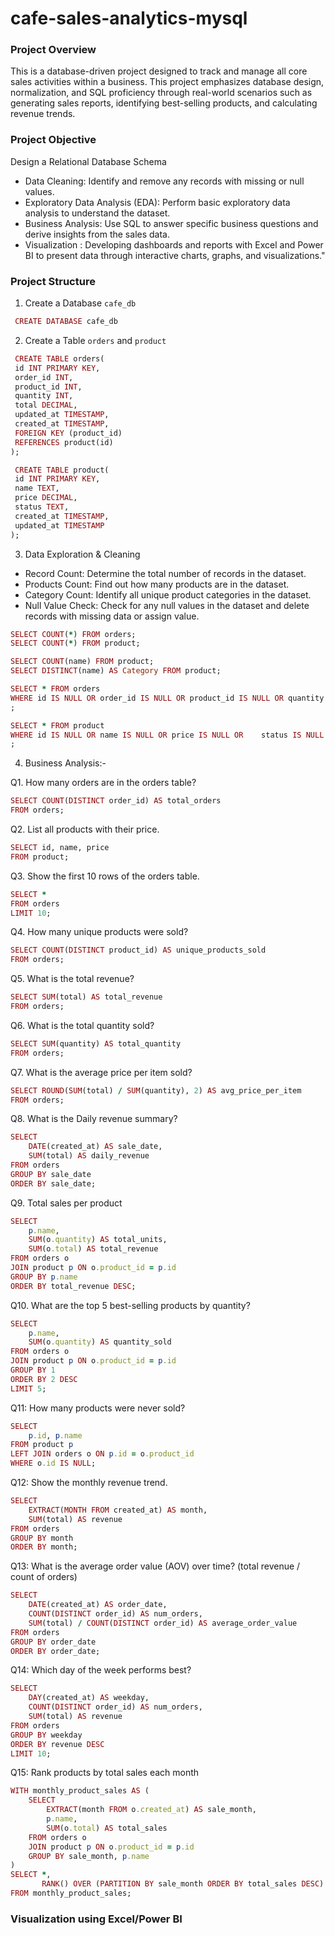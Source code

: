 # cafe-sales-analytics-mysql
### Project Overview

This is a database-driven project designed to track and manage all core sales activities within a business. This project emphasizes database design, normalization, and SQL proficiency through real-world scenarios such as generating sales reports, identifying best-selling products, and calculating revenue trends.

### Project Objective

Design a Relational Database Schema 
* Data Cleaning: Identify and remove any records with missing or null values.
* Exploratory Data Analysis (EDA): Perform basic exploratory data analysis to understand the dataset.
* Business Analysis: Use SQL to answer specific business questions and derive insights from the sales data.
* Visualization : Developing dashboards and reports with Excel and Power BI to present data through interactive charts, graphs, and visualizations."

### Project Structure

1. Create a Database `cafe_db`
```ruby
 CREATE DATABASE cafe_db
```
   
2. Create a Table `orders` and `product`
```ruby
 CREATE TABLE orders(
 id INT PRIMARY KEY,
 order_id INT,	
 product_id INT,
 quantity INT,
 total DECIMAL,
 updated_at TIMESTAMP,
 created_at TIMESTAMP,
 FOREIGN KEY (product_id) 
 REFERENCES product(id)
);

 CREATE TABLE product(
 id INT PRIMARY KEY,
 name TEXT,	
 price DECIMAL,
 status	TEXT,
 created_at	TIMESTAMP,
 updated_at TIMESTAMP
);

```
 
3. Data Exploration & Cleaning
* Record Count: Determine the total number of records in the dataset.
* Products Count: Find out how many products are in the dataset.
* Category Count: Identify all unique product categories in the dataset.
* Null Value Check: Check for any null values in the dataset and delete records with missing data or assign value.
```ruby
SELECT COUNT(*) FROM orders;
SELECT COUNT(*) FROM product;

SELECT COUNT(name) FROM product;
SELECT DISTINCT(name) AS Category FROM product;

SELECT * FROM orders
WHERE id IS NULL OR order_id IS NULL OR product_id IS NULL OR quantity IS NULL OR total IS NULL OR updated_at IS NULL OR created_at IS NULL
;

SELECT * FROM product
WHERE id IS NULL OR	name IS NULL OR price IS NULL OR	status IS NULL OR	created_at IS NULL OR updated_at IS NULL
;
```

4. Business Analysis:-

Q1. How many orders are in the orders table?
```ruby
SELECT COUNT(DISTINCT order_id) AS total_orders
FROM orders;
```

Q2. List all products with their price.
```ruby
SELECT id, name, price
FROM product;
```

Q3. Show the first 10 rows of the orders table.
```ruby
SELECT *
FROM orders
LIMIT 10;
```

Q4. How many unique products were sold?
```ruby
SELECT COUNT(DISTINCT product_id) AS unique_products_sold
FROM orders;
```

Q5. What is the total revenue?
```ruby
SELECT SUM(total) AS total_revenue
FROM orders;
```

Q6. What is the total quantity sold?
```ruby
SELECT SUM(quantity) AS total_quantity
FROM orders;
```

Q7. What is the average price per item sold?
```ruby
SELECT ROUND(SUM(total) / SUM(quantity), 2) AS avg_price_per_item
FROM orders;
```

Q8. What is the Daily revenue summary?
```ruby
SELECT 
    DATE(created_at) AS sale_date,
    SUM(total) AS daily_revenue
FROM orders
GROUP BY sale_date
ORDER BY sale_date;
```

Q9. Total sales per product
```ruby
SELECT 
    p.name,
    SUM(o.quantity) AS total_units,
    SUM(o.total) AS total_revenue
FROM orders o
JOIN product p ON o.product_id = p.id
GROUP BY p.name
ORDER BY total_revenue DESC;
```

Q10. What are the top 5 best-selling products by quantity?
```ruby
SELECT 
    p.name,
    SUM(o.quantity) AS quantity_sold
FROM orders o
JOIN product p ON o.product_id = p.id
GROUP BY 1
ORDER BY 2 DESC
LIMIT 5;
```

Q11: How many products were never sold?
```ruby
SELECT 
    p.id, p.name
FROM product p
LEFT JOIN orders o ON p.id = o.product_id
WHERE o.id IS NULL;
```

Q12: Show the monthly revenue trend.
```ruby
SELECT 
    EXTRACT(MONTH FROM created_at) AS month,
    SUM(total) AS revenue
FROM orders
GROUP BY month
ORDER BY month;
```

Q13: What is the average order value (AOV) over time? (total revenue / count of orders)
```ruby
SELECT 
    DATE(created_at) AS order_date,
    COUNT(DISTINCT order_id) AS num_orders,
    SUM(total) / COUNT(DISTINCT order_id) AS average_order_value
FROM orders
GROUP BY order_date
ORDER BY order_date;
```

Q14: Which day of the week performs best?
```ruby
SELECT 
    DAY(created_at) AS weekday,
    COUNT(DISTINCT order_id) AS num_orders,
    SUM(total) AS revenue
FROM orders
GROUP BY weekday
ORDER BY revenue DESC
LIMIT 10;
```

Q15: Rank products by total sales each month
```ruby
WITH monthly_product_sales AS (
    SELECT 
        EXTRACT(month FROM o.created_at) AS sale_month,
        p.name,
        SUM(o.total) AS total_sales
    FROM orders o
    JOIN product p ON o.product_id = p.id
    GROUP BY sale_month, p.name
)
SELECT *,
       RANK() OVER (PARTITION BY sale_month ORDER BY total_sales DESC) AS sales_rank
FROM monthly_product_sales;
```
### Visualization using Excel/Power BI
